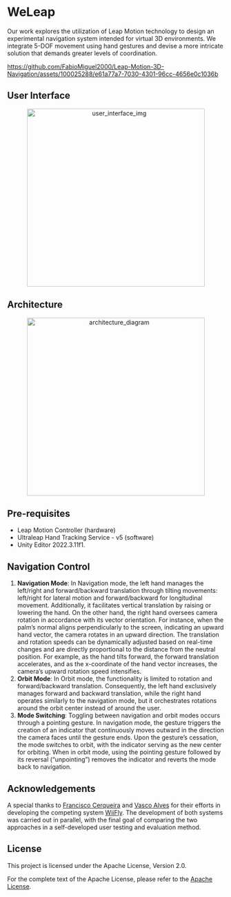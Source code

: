 # WeLeap

Our work explores the utilization of Leap Motion technology to design an experimental navigation system intended for virtual 3D environments. We integrate 5-DOF movement using hand gestures and devise a more intricate solution that demands greater levels of coordination.

https://github.com/FabioMiguel2000/Leap-Motion-3D-Navigation/assets/100025288/e61a77a7-7030-4301-96cc-4656e0c1036b

## User Interface

<p align="center">
   <img width="412" alt="user_interface_img" src="https://github.com/FabioMiguel2000/blob/main/img/user_interface.png">
</p>

## Architecture

<p align="center">
   <img width="412" alt="architecture_diagram" src="https://github.com/FabioMiguel2000/blob/main/img/architecture_diagram.png">
</p>

## Pre-requisites
- Leap Motion Controller (hardware)
- Ultraleap Hand Tracking Service - v5 (software)
- Unity Editor 2022.3.11f1.


## Navigation Control

1) **Navigation Mode**: In Navigation mode, the left hand manages the left/right and forward/backward translation through tilting movements: left/right for lateral motion and forward/backward for longitudinal movement. Additionally, it facilitates vertical translation by raising or lowering the hand. On the other hand, the right hand oversees camera rotation in accordance with its vector orientation. For instance, when the palm’s normal aligns perpendicularly to the screen, indicating an upward hand vector, the camera rotates in an upward direction. The translation and rotation speeds can be dynamically adjusted based on real-time changes and are directly proportional to the distance from the neutral position. For example, as the hand tilts forward, the forward translation accelerates, and as the x-coordinate of the hand vector increases, the camera’s upward rotation speed intensifies.
2) **Orbit Mode**: In Orbit mode, the functionality is limited to rotation and forward/backward translation. Consequently, the left hand exclusively manages forward and backward translation, while the right hand operates similarly to the navigation mode, but it orchestrates rotations around the orbit center instead of around the user.
3) **Mode Switching**: Toggling between navigation and orbit modes occurs through a pointing gesture. In navigation mode, the gesture triggers the creation of an indicator that continuously moves outward in the direction the camera faces until the gesture ends. Upon the gesture’s cessation, the mode switches to orbit, with the indicator serving as the new center for orbiting. When in orbit mode, using the pointing gesture followed by
its reversal (“unpointing”) removes the indicator and reverts the mode back to navigation.

## Acknowledgements
A special thanks to [Francisco Cerqueira](https://github.com/xico2001pt) and [Vasco Alves](https://github.com/Vasco52) for their efforts in developing the competing system [WiiFly](https://github.com/xico2001pt/wiifly-3d-navigation). The development of both systems was carried out in parallel, with the final goal of comparing the two approaches in a self-developed user testing and evaluation method.

## License 
This project is licensed under the Apache License, Version 2.0.

For the complete text of the Apache License, please refer to the [Apache License](https://github.com/FabioMiguel2000/Leap-Motion-3D-Navigation/blob/main/LICENSE).